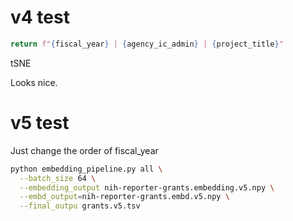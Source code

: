 # v4 test

```python
return f"{fiscal_year} | {agency_ic_admin} | {project_title}"
```

tSNE

Looks nice.

# v5 test

Just change the order of fiscal_year

```bash
python embedding_pipeline.py all \
  --batch_size 64 \
  --embedding_output nih-reporter-grants.embedding.v5.npy \
  --embd_output=nih-reporter-grants.embd.v5.npy \
  --final_outpu grants.v5.tsv